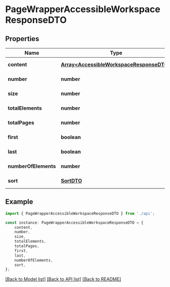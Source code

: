 # PageWrapperAccessibleWorkspaceResponseDTO


## Properties

Name | Type | Description | Notes
------------ | ------------- | ------------- | -------------
**content** | [**Array&lt;AccessibleWorkspaceResponseDTO&gt;**](AccessibleWorkspaceResponseDTO.md) |  | [default to undefined]
**number** | **number** |  | [default to undefined]
**size** | **number** |  | [default to undefined]
**totalElements** | **number** |  | [default to undefined]
**totalPages** | **number** |  | [default to undefined]
**first** | **boolean** |  | [default to undefined]
**last** | **boolean** |  | [default to undefined]
**numberOfElements** | **number** |  | [default to undefined]
**sort** | [**SortDTO**](SortDTO.md) |  | [default to undefined]

## Example

```typescript
import { PageWrapperAccessibleWorkspaceResponseDTO } from './api';

const instance: PageWrapperAccessibleWorkspaceResponseDTO = {
    content,
    number,
    size,
    totalElements,
    totalPages,
    first,
    last,
    numberOfElements,
    sort,
};
```

[[Back to Model list]](../README.md#documentation-for-models) [[Back to API list]](../README.md#documentation-for-api-endpoints) [[Back to README]](../README.md)

